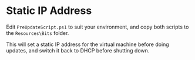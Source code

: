 # Static IP Address

Edit `PreUpdateScript.ps1` to suit your environment, and copy both scripts to the `Resources\Bits` folder.

This will set a static IP address for the virtual machine before doing updates, and switch it back to DHCP before shutting down.